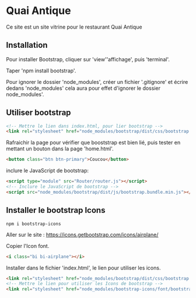 # Quai Antique

Ce site est un site vitrine pour le restaurant Quai Antique

## Installation

Pour installer Bootstrap, cliquer sur 'view''affichage', puis 'terminal'.

Taper 'npm install bootstrap'.

Pour ignorer le dossier 'node_modules', créer un fichier '.gitignore' et écrire dedans 'node_modules' cela aura pour effet d'ignorer le dossier node_modules'.

## Utiliser bootstrap

```html
<!-- Mettre le lien dans index.html, pour lier bootstrap -->
<link rel="stylesheet" href="node_modules/bootstrap/dist/css/bootstrap.min.css">
```

Rafraichir la page pour vérifier que booststrap est bien lié, puis tester en mettant un bouton dans la page 'home.html'.

```html
<button class="btn btn-primary">Coucou</button>
```

inclure le JavaScript de bootstrap:

```html
<script type="module" src="Router/router.js"></script>
<!-- Inclure le JavaScript de bootstrap -->
<script src="node_modules/bootstrap/dist/js/bootstrap.bundle.min.js"></script>
```

## Installer le bootstrap Icons

```terminal
npm i bootstrap-icons
```

Aller sur le site : <https://icons.getbootstrap.com/icons/airplane/>

Copier l'Icon font.

```html
<i class="bi bi-airplane"></i>
```

Installer dans le fichier 'index.html', le lien pour utiliser les icons.

```html
<link rel="stylesheet" href="node_modules/bootstrap/dist/css/bootstrap.min.css">
<!-- Mettre le lien pour utiliser les Icons de bootstrap -->
<link rel="stylesheet" href="node_modules/bootstrap-icons/font/bootstrap-icons.css">
```
